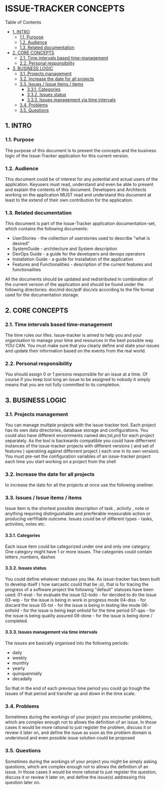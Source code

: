 #  ISSUE-TRACKER CONCEPTS


Table of Contents

  * [1. INTRO](#1-intro)
    * [1.1. Purpose](#11-purpose)
    * [1.2. Audience](#12-audience)
    * [1.3. Related documentation](#13-related-documentation)
  * [2. CORE CONCEPTS](#2-core-concepts)
    * [2.1. Time intervals based time-management](#21-time-intervals-based-time-management)
    * [2.2. Personal responsibility](#22-personal-responsibility)
  * [3. BUSINESS LOGIC](#3-business-logic)
    * [3.1. Projects management](#31-projects-management)
    * [3.2. Increase the date for all projects](#32-increase-the-date-for-all-projects)
    * [3.3. Issues / Issue items / items](#33-issues-/-issue-items-/-items)
      * [3.3.1. Categories](#331-categories)
      * [3.3.2. Issues status](#332-issues-status)
      * [3.3.3. Issues management via time intervals](#333-issues-management-via-time-intervals)
    * [3.4. Problems](#34-problems)
    * [3.5. Questions](#35-questions)


    

## 1. INTRO


    

### 1.1. Purpose
The purpose of this document is to present the concepts and the business logic of the Issue-Tracker application for this current version.

    

### 1.2. Audience
This document could be of interest for any potential and actual users of the application. Keyusers must read, understand and even be able to present and explain the contents of this document. 
Developers and Architects working on the application MUST read and understand this document at least to the extend of their own contribution for the application. 

    

### 1.3. Related documentation
This document is part of the Issue-Tracker application documentation-set, which contains the following documents:
 - UserStories - the collection of userstories used to describe "what is desired"
 - SystemGuide - architecture and System description
 - DevOps Guide - a guide for the developers and devops operators
 - Installation Guide - a guide for installation of the application
 - Features and Functionalities - description of the current features and functionalities

All the documents should be updated and redistributed in combination of the current version of the application and should be found under the following directories:
doc/md
doc/pdf
doc/xls
according to the file format used for the documentation storage.

    

## 2. CORE CONCEPTS


    

### 2.1. Time intervals based time-management
The time rules our lifes. Issue-tracker is aimed to help you and your organisation to manage your time and resources in the best possible way YOU CAN. You must make sure that you clearly define and state your issues and update their information based on the events from the real world.

    

### 2.2. Personal responsibility
You should assign 0 or 1 persons responsible for an issue at a time. Of course if you keep tool long an issue to be assigned to nobody it simply means that you are not fully committed to its completion. 

    

## 3. BUSINESS LOGIC


    

### 3.1. Projects management
You can manage multiple projects with the issue-tracker tool. Each project has its own data directories, database storage and configurations. You could also have different envornments named dev,tst,prd for each project separately. 
As the tool is backwards compatible you could have differrrent instances of the issue-tracker projects with different versions ( and set of features ) operatiing against differrent project ( each one in its own version).
You must pre-set the configuration variables of an issue-tracker project each time you start working on a project from the shell

    

### 3.2. Increase the date for all projects
to increase the date for all the projects at once use the following oneliner.

    

### 3.3. Issues / Issue items / items
Issue item is the shortest possible description of task , activity , note or anything requiring distinguishable and prerferable measurable action or producing verfifiable outcome.
Issues could be of different types - tasks, activities, notes etc. 

    

#### 3.3.1. Categories
Each issue item could be categorized under one and only one category. One category might have 1 or more issues. 
The categories could contain letters ,numbers, dashes

    

#### 3.3.2. Issues status
You could define whatever statuses you like. As issue-tracker has been built to develop itself ( how sarcastic could that be ;o), that is for tracing the progress of a software project the following "default" statuses have been used: 
01-eval - for evaluate the issue
02-todo - for decided to do the issue
03-wip - for the issue is being in work in progress mode
04-diss - for discard the issue
05-tst - for the issue is being in testing like mode
06-onhold - for the issue is being kept onhold for the time period
07-qas - for the issue is being quality assured 
09-done - for the issue is being done / completed. 

    

#### 3.3.3. Issues management via time intervals
The issues are basically organised into the following periods:
 - daily
 - weekly
 - monthly
 - yearly
 - quinquennially
 - decadally

So that in the end of each previous time period you could go trough the issues of that period and transfer up and down in the time scale. 

    

### 3.4. Problems
Sometimes during the workings of your project you encounter problems, which are complex enough not to allows the definition of an issue. In those cases it would be more rational to just register the problem, discuss it or review it later on, and define the issue as soon as the problem domain is understood and even possible issue solution could be proposed

    

### 3.5. Questions
Sometimes during the workings of your project you might be simply asking questions, which are complex enough not to allows the definition of an issue. In those cases it would be more rational to just register the question, discuss it or review it later on, and define the issue(s) addressing this question later on. 

    

